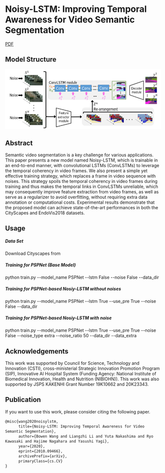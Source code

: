 # Noisy-LSTM: Improving Temporal Awareness for Video Semantic Segmentation 
[PDF](https://arxiv.org/abs/2010.09466)

## Model Structure
![Structure Figure](figs/overview.png)

## Abstract
Semantic video segmentation is a key challenge for various applications. This paper presents a new model named Noisy-LSTM, which is trainable in an end-to-end manner, with convolutional LSTMs (ConvLSTMs) to leverage the temporal coherency in video frames. We also present a simple yet effective training strategy, which replaces a frame in video sequence with noises. This strategy spoils the temporal coherency in video frames during training and thus makes the temporal links in ConvLSTMs unreliable, which may consequently improve feature extraction from video frames, as well as serve as a regularizer to avoid overfitting, without requiring extra data annotation or computational costs. Experimental results demonstrate that the proposed model can achieve state-of-the-art performances in both the CityScapes and EndoVis2018 datasets. 

## Usage

##### Data Set
Download Cityscapes from 

##### Training for PSPNet (Base Model)
python train.py --model_name PSPNet --lstm False --noise False --data_dir

##### Training for PSPNet-based Nosiy-LSTM without noises
python train.py --model_name PSPNet --lstm True --use_pre True --noise False --data_dir

##### Training for PSPNet-based Nosiy-LSTM with noise
python train.py --model_name PSPNet --lstm True --use_pre True --noise False --noise_type extra --noise_ratio 50 --data_dir --data_extra

## Acknowledgements
This work was supported by Council for Science, Technology and Innovation (CSTI), cross-ministerial Strategic Innovation Promotion Program (SIP), Innovative AI Hospital System (Funding Agency: National Institute of Biomedical Innovation, Health and Nutrition (NIBIOHN)). This work was also supported by JSPS KAKENHI Grant Number 19K10662 and 20K23343.

## Publication
If you want to use this work, please consider citing the following paper.
```
@misc{wang2020noisylstm,
      title={Noisy-LSTM: Improving Temporal Awareness for Video Semantic Segmentation}, 
      author={Bowen Wang and Liangzhi Li and Yuta Nakashima and Ryo Kawasaki and Hajime Nagahara and Yasushi Yagi},
      year={2020},
      eprint={2010.09466},
      archivePrefix={arXiv},
      primaryClass={cs.CV}
}
```
